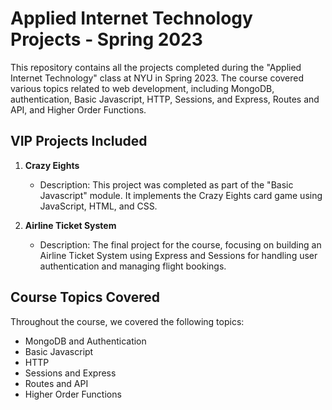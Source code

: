 # Applied Internet Technology Projects - Spring 2023

This repository contains all the projects completed during the "Applied Internet Technology" class at NYU in Spring 2023. The course covered various topics related to web development, including MongoDB, authentication, Basic Javascript, HTTP, Sessions, and Express, Routes and API, and Higher Order Functions.

## VIP Projects Included

1. **Crazy Eights**
   - Description: This project was completed as part of the "Basic Javascript" module. It implements the Crazy Eights card game using JavaScript, HTML, and CSS.

2. **Airline Ticket System**
   - Description: The final project for the course, focusing on building an Airline Ticket System using Express and Sessions for handling user authentication and managing flight bookings.

## Course Topics Covered

Throughout the course, we covered the following topics:

- MongoDB and Authentication
- Basic Javascript
- HTTP
- Sessions and Express
- Routes and API
- Higher Order Functions


